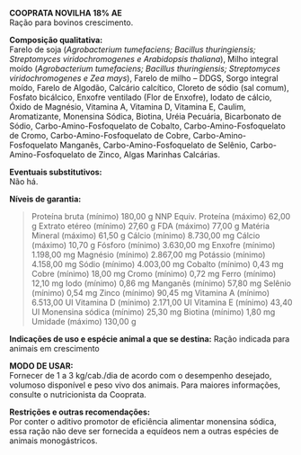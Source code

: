 ﻿**COOPRATA NOVILHA 18% AE**                                                           
Ração para bovinos crescimento.

**Composição qualitativa:**                                                                   
Farelo de soja (*Agrobacterium tumefaciens; Bacillus thuringiensis; Streptomyces viridochromogenes e Arabidopsis thaliana*), Milho integral moído (*Agrobacterium tumefaciens; Bacillus thuringiensis; Streptomyces viridochromogenes e Zea mays*), Farelo de milho – DDGS, Sorgo integral moído, Farelo de Algodão, Calcário calcítico, Cloreto de sódio (sal comum), Fosfato bicálcico, Enxofre ventilado (Flor de Enxofre), Iodato de cálcio, Óxido de Magnésio, Vitamina A, Vitamina D, Vitamina E, Caulim, Aromatizante, Monensina Sódica, Biotina, Uréia Pecuária, Bicarbonato de Sódio, Carbo-Amino-Fosfoquelato de Cobalto, Carbo-Amino-Fosfoquelato de Cromo, Carbo-Amino-Fosfoquelato de Cobre, Carbo-Amino-Fosfoquelato Manganês, Carbo-Amino-Fosfoquelato de Selênio, Carbo-Amino-Fosfoquelato de Zinco, Algas Marinhas Calcárias.

**Eventuais substitutivos:**                                                                      
Não há.

**Níveis de garantia:**
>Proteína bruta (mínimo) 180,00 g
>NNP Equiv. Proteína (máximo) 62,00 g
>Extrato etéreo (mínimo) 27,60 g
>FDA (máximo) 77,00 g
>Matéria Mineral (máximo) 61,50 g
>Cálcio (mínimo) 8.730,00 mg
>Cálcio (máximo) 10,70 g
>Fósforo (mínimo) 3.630,00 mg
>Enxofre (mínimo) 1.198,00 mg
>Magnésio (mínimo) 2.867,00 mg
>Potássio (mínimo) 4.158,00 mg
>Sódio (mínimo) 4.003,00 mg
>Cobalto (mínimo) 0,43 mg
>Cobre (mínimo) 18,00 mg
>Cromo (mínimo) 0,72 mg
>Ferro (mínimo) 12,10 mg
>Iodo (mínimo) 0,86 mg
>Manganês (mínimo) 57,80 mg
>Selênio (mínimo) 0,54 mg
>Zinco (mínimo) 90,45 mg
>Vitamina A (mínimo) 6.513,00 UI
>Vitamina D (mínimo) 2.171,00 UI
>Vitamina E (mínimo) 43,40 UI
>Monensina sódica (mínimo) 25,30 mg
>Biotina (mínimo) 1,80 mg
>Umidade (máximo) 130,00 g

**Indicações de uso e espécie animal a que se destina:**                                                                                   Ração indicada para animais em crescimento

**MODO DE USAR:**                                                                
Fornecer de 1 a 3 kg/cab./dia de acordo com o desempenho desejado, volumoso disponível e peso vivo dos animais. Para maiores informações, consulte o nutricionista da Cooprata.

**Restrições e outras recomendações:**                                        
Por conter o aditivo promotor de eficiência alimentar monensina sódica, essa ração não deve ser fornecida a equídeos nem a outras espécies de animais monogástricos.


